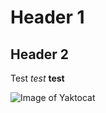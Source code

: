 # Header 1
## Header 2
Test *test* **test**

![Image of Yaktocat](https://octodex.github.com/images/yaktocat.png)
